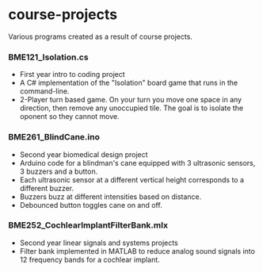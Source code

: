 # course-projects
Various programs created as a result of course projects.

### BME121_Isolation.cs
* First year intro to coding project
* A C# implementation of the "Isolation" board game that runs in the command-line.
* 2-Player turn based game. On your turn you move one space in any direction, then remove any unoccupied tile. The goal is to isolate the oponent so they cannot move.

### BME261_BlindCane.ino
* Second year biomedical design project
* Arduino code for a blindman's cane equipped with 3 ultrasonic sensors, 3 buzzers and a button. 
* Each ultrasonic sensor at a different vertical height corresponds to a different buzzer. 
* Buzzers buzz at different intensities based on distance. 
* Debounced button toggles cane on and off.

### BME252_CochlearImplantFilterBank.mlx
* Second year linear signals and systems projects
* Filter bank implemented in MATLAB to reduce analog sound signals into 12 frequency bands for a cochlear implant.
